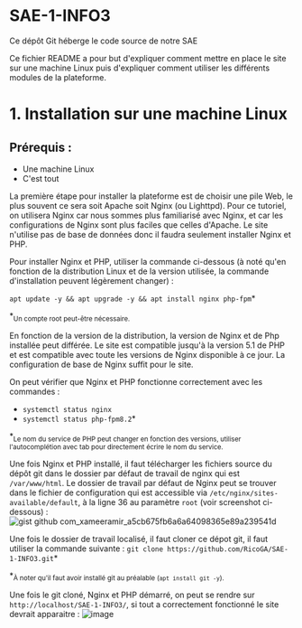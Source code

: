 # SAE-1-INFO3
Ce dépôt Git héberge le code source de notre SAE

Ce fichier README a pour but d'expliquer comment mettre en place le site sur une machine Linux puis d'expliquer comment utiliser les différents modules de la plateforme.


# 1. Installation sur une machine Linux
## Prérequis :
- Une machine Linux
- C'est tout

La première étape pour installer la plateforme est de choisir une pile Web, le plus souvent ce sera soit Apache soit Nginx (ou Lighttpd).
Pour ce tutoriel, on utilisera Nginx car nous sommes plus familiarisé avec Nginx, et car les configurations de Nginx sont plus faciles que celles d'Apache.
Le site n'utilise pas de base de données donc il faudra seulement installer Nginx et PHP.

Pour installer Nginx et PHP, utiliser la commande ci-dessous (à noté qu'en fonction de la distribution Linux et de la version utilisée, la commande d'installation peuvent légèrement changer) :

`apt update -y && apt upgrade -y && apt install nginx php-fpm`*

*<sub>Un compte root peut-être nécessaire.</sub>

En fonction de la version de la distribution, la version de Nginx et de Php installée peut différée. Le site est compatible jusqu'à la version 5.1 de PHP et est compatible avec toute les versions de Nginx disponible à ce jour.
La configuration de base de Nginx suffit pour le site.

On peut vérifier que Nginx et PHP fonctionne correctement avec les commandes :
- `systemctl status nginx`
- `systemctl status php-fpm8.2`*

*<sub>Le nom du service de PHP peut changer en fonction des versions, utiliser l'autocomplétion avec tab pour directement écrire le nom du service.</sub>


Une fois Nginx et PHP installé, il faut télécharger les fichiers source du dépôt git dans le dossier par défaut de travail de nginx qui est `/var/www/html`. Le dossier de travail par défaut de Nginx peut se trouver dans le fichier de configuration qui est accessible via `/etc/nginx/sites-available/default`, à la ligne 36 au paramètre `root` (voir screenshot ci-dessous) :
![gist github com_xameeramir_a5cb675fb6a6a64098365e89a239541d](https://github.com/RicoGA/SAE-1-INFO3/assets/101187637/745a6dc7-5539-4068-8bdd-02533aca6067)

Une fois le dossier de travail localisé, il faut cloner ce dépot git, il faut utiliser la commande suivante :
`git clone https://github.com/RicoGA/SAE-1-INFO3.git`*

*<sub>À noter qu'il faut avoir installé git au préalable (`apt install git -y`).</sub>

Une fois le git cloné, Nginx et PHP démarré, on peut se rendre sur `http://localhost/SAE-1-INFO3/`, si tout a correctement fonctionné le site devrait apparaitre :
![image](https://github.com/RicoGA/SAE-1-INFO3/assets/101187637/c561c156-ea5d-415f-b63f-f4391cb70d03)
